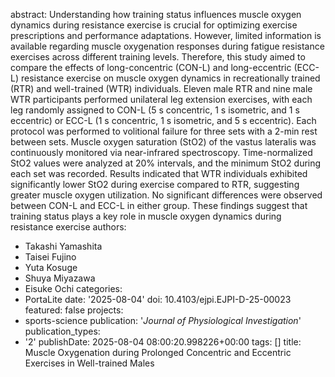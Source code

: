 abstract: Understanding how training status influences muscle oxygen dynamics during
  resistance exercise is crucial for optimizing exercise prescriptions and performance
  adaptations. However, limited information is available regarding muscle oxygenation
  responses during fatigue resistance exercises across different training levels.
  Therefore, this study aimed to compare the effects of long-concentric (CON-L) and
  long-eccentric (ECC-L) resistance exercise on muscle oxygen dynamics in recreationally
  trained (RTR) and well-trained (WTR) individuals. Eleven male RTR and nine male
  WTR participants performed unilateral leg extension exercises, with each leg randomly
  assigned to CON-L (5 s concentric, 1 s isometric, and 1 s eccentric) or ECC-L (1
  s concentric, 1 s isometric, and 5 s eccentric). Each protocol was performed to
  volitional failure for three sets with a 2-min rest between sets. Muscle oxygen
  saturation (StO2) of the vastus lateralis was continuously monitored via near-infrared
  spectroscopy. Time-normalized StO2 values were analyzed at 20% intervals, and the
  minimum StO2 during each set was recorded. Results indicated that WTR individuals
  exhibited significantly lower StO2 during exercise compared to RTR, suggesting greater
  muscle oxygen utilization. No significant differences were observed between CON-L
  and ECC-L in either group. These findings suggest that training status plays a key
  role in muscle oxygen dynamics during resistance exercise
authors:
- Takashi Yamashita
- Taisei Fujino
- Yuta Kosuge
- Shuya Miyazawa
- Eisuke Ochi
categories:
- PortaLite
date: '2025-08-04'
doi: 10.4103/ejpi.EJPI-D-25-00023
featured: false
projects:
- sports-science
publication: '*Journal of Physiological Investigation*'
publication_types:
- '2'
publishDate: 2025-08-04 08:00:20.998226+00:00
tags: []
title: Muscle Oxygenation during Prolonged Concentric and Eccentric Exercises in Well-trained
  Males
